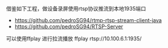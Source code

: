 借鉴如下工程，做设备录屏使用rtsp协议推流到本地1935端口
- https://github.com/pedroSG94/rtmp-rtsp-stream-client-java 
- https://github.com/pedroSG94/RTSP-Server

可以使用ffplay 进行拉流播放
ffplay rtsp://10.100.6.1:1935/
